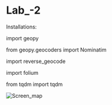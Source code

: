 # Lab_-2

Installations:

import geopy

from geopy.geocoders import Nominatim

import reverse_geocode

import folium

from tqdm import tqdm

![Screen_map](https://user-images.githubusercontent.com/60693273/74784173-046a0480-52b0-11ea-9c48-d2cf5e6c609f.png)

